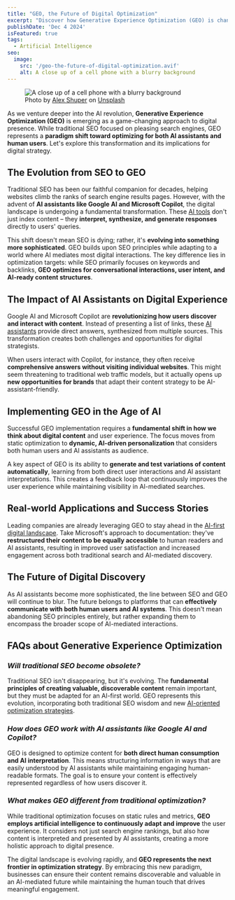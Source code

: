 ```yaml
---
title: "GEO, the Future of Digital Optimization"
excerpt: "Discover how Generative Experience Optimization (GEO) is changing digital strategy by bridging SEO and AI assistants for enhanced UX and visibility."
publishDate: 'Dec 4 2024'
isFeatured: true
tags:
  - Artificial Intelligence
seo:
  image:
    src: '/geo-the-future-of-digital-optimization.avif'
    alt: A close up of a cell phone with a blurry background
---
```


<figure>
  <img id="cover-img" src="/geo-the-future-of-digital-optimization.avif" alt="A close up of a cell phone with a blurry background">
  <figcaption>Photo by <a href="https://unsplash.com/@alexshuperart?utm_content=creditCopyText&amp;utm_medium=referral&amp;utm_source=unsplash">Alex Shuper</a> on <a href="https://unsplash.com/photos/a-picture-of-a-woman-with-a-dumbbell-in-her-hand-l2nJZnXxkx4?utm_content=creditCopyText&amp;utm_medium=referral&amp;utm_source=unsplash">Unsplash</a></figcaption>
</figure>


As we venture deeper into the AI revolution, **Generative Experience Optimization (GEO)** is emerging as a game-changing approach to digital presence. While traditional SEO focused on pleasing search engines, GEO represents a **paradigm shift toward optimizing for both AI assistants and human users**. Let's explore this transformation and its implications for digital strategy.

## The Evolution from SEO to GEO

Traditional SEO has been our faithful companion for decades, helping websites climb the ranks of search engine results pages. However, with the advent of **AI assistants like Google AI and Microsoft Copilot**, the digital landscape is undergoing a fundamental transformation. These [AI tools](https://www.serp-secrets.com/blog/ai-and-ml-what-are-the-differences/) don't just index content – they **interpret, synthesize, and generate responses** directly to users' queries.

This shift doesn't mean SEO is dying; rather, it's **evolving into something more sophisticated**. GEO builds upon SEO principles while adapting to a world where AI mediates most digital interactions. The key difference lies in optimization targets: while SEO primarily focuses on keywords and backlinks, **GEO optimizes for conversational interactions, user intent, and AI-ready content structures**.

## The Impact of AI Assistants on Digital Experience

Google AI and Microsoft Copilot are **revolutionizing how users discover and interact with content**. Instead of presenting a list of links, these [AI assistants](https://www.serp-secrets.com/blog/what-is-googles-search-generative-experience/) provide direct answers, synthesized from multiple sources. This transformation creates both challenges and opportunities for digital strategists.

When users interact with Copilot, for instance, they often receive **comprehensive answers without visiting individual websites**. This might seem threatening to traditional web traffic models, but it actually opens up **new opportunities for brands** that adapt their content strategy to be AI-assistant-friendly.

## Implementing GEO in the Age of AI

Successful GEO implementation requires a **fundamental shift in how we think about digital content** and user experience. The focus moves from static optimization to **dynamic, AI-driven personalization** that considers both human users and AI assistants as audience.

A key aspect of GEO is its ability to **generate and test variations of content automatically**, learning from both direct user interactions and AI assistant interpretations. This creates a feedback loop that continuously improves the user experience while maintaining visibility in AI-mediated searches.

## Real-world Applications and Success Stories

Leading companies are already leveraging GEO to stay ahead in the [AI-first digital landscape](https://www.serp-secrets.com/blog/the-future-of-seo-if-chatgpt-kills-search-engines/). Take Microsoft's approach to documentation: they've **restructured their content to be equally accessible** to human readers and AI assistants, resulting in improved user satisfaction and increased engagement across both traditional search and AI-mediated discovery.

## The Future of Digital Discovery

As AI assistants become more sophisticated, the line between SEO and GEO will continue to blur. The future belongs to platforms that can **effectively communicate with both human users and AI systems**. This doesn't mean abandoning SEO principles entirely, but rather expanding them to encompass the broader scope of AI-mediated interactions.

## FAQs about Generative Experience Optimization

### _Will traditional SEO become obsolete?_
Traditional SEO isn't disappearing, but it's evolving. The **fundamental principles of creating valuable, discoverable content** remain important, but they must be adapted for an AI-first world. GEO represents this evolution, incorporating both traditional SEO wisdom and new [AI-oriented optimization strategies](https://www.serp-secrets.com/blog/optimizing-content-for-google-search-generative-experience/).

### _How does GEO work with AI assistants like Google AI and Copilot?_
GEO is designed to optimize content for **both direct human consumption and AI interpretation**. This means structuring information in ways that are easily understood by AI assistants while maintaining engaging human-readable formats. The goal is to ensure your content is effectively represented regardless of how users discover it.

### _What makes GEO different from traditional optimization?_
While traditional optimization focuses on static rules and metrics, **GEO employs artificial intelligence to continuously adapt and improve** the user experience. It considers not just search engine rankings, but also how content is interpreted and presented by AI assistants, creating a more holistic approach to digital presence.

The digital landscape is evolving rapidly, and **GEO represents the next frontier in optimization strategy**. By embracing this new paradigm, businesses can ensure their content remains discoverable and valuable in an AI-mediated future while maintaining the human touch that drives meaningful engagement.

